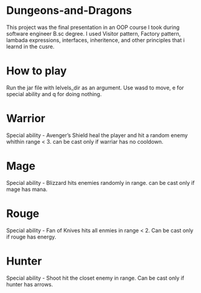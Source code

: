 # Dungeons-and-Dragons
This project was the final presentation in an OOP course I took during software engineer B.sc degree.
I used Visitor pattern, Factory pattern, lambada expressions, interfaces, inheritence, and other principles that i learnd in the cusre.

# How to play 
Run the jar file with lelvels_dir as an argument.
Use wasd to move, e for special ability and q for doing nothing.

# Warrior 
Special ability - Avenger’s Shield heal the player and hit a random enemy whithin range < 3. can be cast only if warriar has no cooldown.

# Mage 
Special ability - Blizzard hits enemies randomly in range. can be cast only if mage has mana.

# Rouge
Special ability - Fan of Knives hits all enmies in range < 2. Can be cast only if rouge has 
energy.

# Hunter
Special ability - Shoot hit the closet enemy in range. Can be cast only if hunter has arrows.
